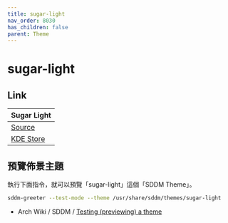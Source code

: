 ```yaml
---
title: sugar-light
nav_order: 8030
has_children: false
parent: Theme
---
```



# sugar-light


## Link

| Sugar Light |
| --- |
| [Source](https://github.com/MarianArlt/sddm-sugar-light) |
| [KDE Store](https://store.kde.org/p/1272119) |


## 預覽佈景主題

執行下面指令，就可以預覽「sugar-light」這個「SDDM Theme」。

``` sh
sddm-greeter --test-mode --theme /usr/share/sddm/themes/sugar-light
```

* Arch Wiki / SDDM / [Testing (previewing) a theme](https://wiki.archlinux.org/title/SDDM#Testing_(previewing)_a_theme)
